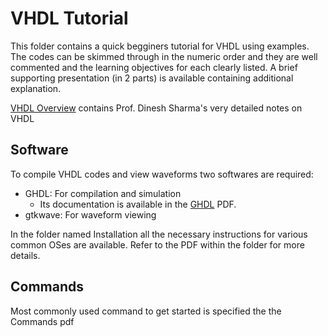 # VHDL Tutorial

This folder contains a quick begginers tutorial for VHDL using examples. The codes can be skimmed through in the numeric order and they are well commented and the learning objectives for each clearly listed. A brief supporting presentation (in 2 parts) is available containing additional explanation.

[VHDL Overview](VHDL-overview.pdf) contains Prof. Dinesh Sharma's very detailed notes on VHDL 

## Software

To compile VHDL codes and view waveforms two softwares are required:

* GHDL: For compilation and simulation
	* Its documentation is available in the [GHDL](ghdl.pdf) PDF.
* gtkwave: For waveform viewing

In the folder named Installation all the necessary instructions for various common OSes are available. Refer to the PDF within the folder for more details.

## Commands

Most commonly used command to get started is specified the the Commands pdf
